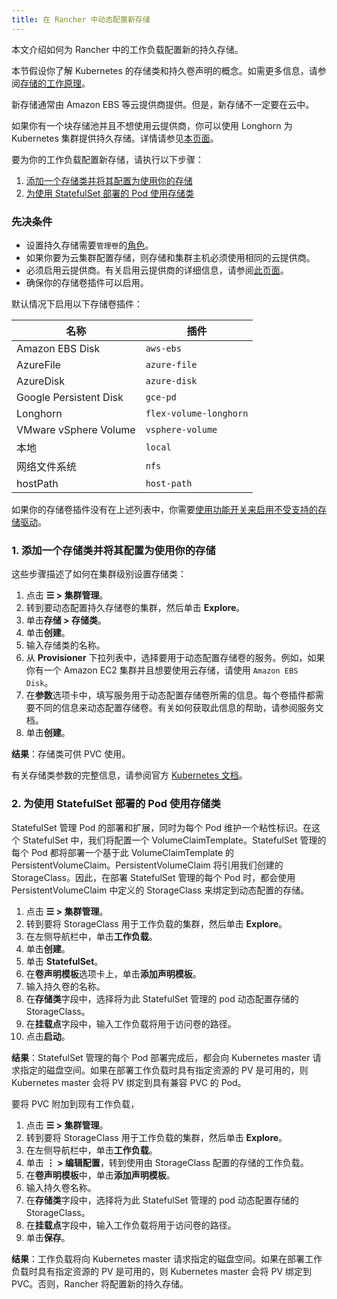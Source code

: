 ```yaml
---
title: 在 Rancher 中动态配置新存储
---
```


本文介绍如何为 Rancher 中的工作负载配置新的持久存储。

本节假设你了解 Kubernetes 的存储类和持久卷声明的概念。如需更多信息，请参阅[存储的工作原理](about-persistent-storage.md)。

新存储通常由 Amazon EBS 等云提供商提供。但是，新存储不一定要在云中。

如果你有一个块存储池并且不想使用云提供商，你可以使用 Longhorn 为 Kubernetes 集群提供持久存储。详情请参见[本页面](../../../../../integrations-in-rancher/longhorn.md)。

要为你的工作负载配置新存储，请执行以下步骤：

1. [添加一个存储类并将其配置为使用你的存储](#1-添加一个存储类并将其配置为使用你的存储)
2. [为使用 StatefulSet 部署的 Pod 使用存储类](#2-为使用-statefulset-部署的-pod-使用存储类)

### 先决条件

- 设置持久存储需要`管理卷`的[角色](../../../authentication-permissions-and-global-configuration/manage-role-based-access-control-rbac/cluster-and-project-roles.md#项目角色参考)。
- 如果你要为云集群配置存储，则存储和集群主机必须使用相同的云提供商。
- 必须启用云提供商。有关启用云提供商的详细信息，请参阅[此页面](../../../../../pages-for-subheaders/set-up-cloud-providers.md)。
- 确保你的存储卷插件可以启用。

默认情况下启用以下存储卷插件：

| 名称 | 插件 |
--------|----------
| Amazon EBS Disk | `aws-ebs` |
| AzureFile | `azure-file` |
| AzureDisk | `azure-disk` |
| Google Persistent Disk | `gce-pd` |
| Longhorn | `flex-volume-longhorn` |
| VMware vSphere Volume | `vsphere-volume` |
| 本地 | `local` |
| 网络文件系统 | `nfs` |
| hostPath | `host-path` |

如果你的存储卷插件没有在上述列表中，你需要[使用功能开关来启用不受支持的存储驱动](../../../../advanced-user-guides/enable-experimental-features/unsupported-storage-drivers.md)。

### 1. 添加一个存储类并将其配置为使用你的存储

这些步骤描述了如何在集群级别设置存储类：

1. 点击 **☰ > 集群管理**。
1. 转到要动态配置持久存储卷的集群，然后单击 **Explore**。
1. 单击**存储 > 存储类**。
1. 单击**创建**。
1. 输入存储类的名称。
1. 从 **Provisioner** 下拉列表中，选择要用于动态配置存储卷的服务。例如，如果你有一个 Amazon EC2 集群并且想要使用云存储，请使用 `Amazon EBS Disk`。
1. 在**参数**选项卡中，填写服务用于动态配置存储卷所需的信息。每个卷插件都需要不同的信息来动态配置存储卷。有关如何获取此信息的帮助，请参阅服务文档。
1. 单击**创建**。

**结果**：存储类可供 PVC 使用。

有关存储类参数的完整信息，请参阅官方 [Kubernetes 文档](https://kubernetes.io/docs/concepts/storage/storage-classes/#parameters)。

### 2. 为使用 StatefulSet 部署的 Pod 使用存储类

StatefulSet 管理 Pod 的部署和扩展，同时为每个 Pod 维护一个粘性标识。在这个 StatefulSet 中，我们将配置一个 VolumeClaimTemplate。StatefulSet 管理的每个 Pod 都将部署一个基于此 VolumeClaimTemplate 的 PersistentVolumeClaim。PersistentVolumeClaim 将引用我们创建的 StorageClass。因此，在部署 StatefulSet 管理的每个 Pod 时，都会使用 PersistentVolumeClaim 中定义的 StorageClass 来绑定到动态配置的存储。

1. 点击 **☰ > 集群管理**。
1. 转到要将 StorageClass 用于工作负载的集群，然后单击 **Explore**。
1. 在左侧导航栏中，单击**工作负载**。
1. 单击**创建**。
1. 单击 **StatefulSet**。
1. 在**卷声明模板**选项卡上，单击**添加声明模板**。
1. 输入持久卷的名称。
1. 在**存储类**字段中，选择将为此 StatefulSet 管理的 pod 动态配置存储的 StorageClass。
1. 在**挂载点**字段中，输入工作负载将用于访问卷的路径。
1. 点击**启动**。

**结果**：StatefulSet 管理的每个 Pod 部署完成后，都会向 Kubernetes master 请求指定的磁盘空间。如果在部署工作负载时具有指定资源的 PV 是可用的，则 Kubernetes master 会将 PV 绑定到具有兼容 PVC 的 Pod。

要将 PVC 附加到现有工作负载，

1. 点击 **☰ > 集群管理**。
1. 转到要将 StorageClass 用于工作负载的集群，然后单击 **Explore**。
1. 在左侧导航栏中，单击**工作负载**。
1. 单击 **⋮ > 编辑配置**，转到使用由 StorageClass 配置的存储的工作负载。
1. 在**卷声明模板**中，单击**添加声明模板**。
1. 输入持久卷名称。
1. 在**存储类**字段中，选择将为此 StatefulSet 管理的 pod 动态配置存储的 StorageClass。
1. 在**挂载点**字段中，输入工作负载将用于访问卷的路径。
1. 单击**保存**。

**结果**：工作负载将向 Kubernetes master 请求指定的磁盘空间。如果在部署工作负载时具有指定资源的 PV 是可用的，则 Kubernetes master 会将 PV 绑定到 PVC。否则，Rancher 将配置新的持久存储。